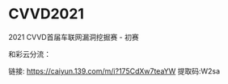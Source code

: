 # CVVD2021
2021 CVVD首届车联网漏洞挖掘赛 - 初赛

和彩云分流：

链接: https://caiyun.139.com/m/i?175CdXw7teaYW  提取码:W2sa
